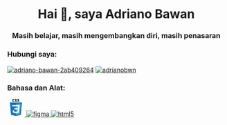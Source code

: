 <h1 align="center">Hai 👋, saya Adriano Bawan</h1>
<h3 align="center">Masih belajar, masih mengembangkan diri, masih penasaran</h3>

<h3 align="left">Hubungi saya:</h3>
<p align="left">
<a href="https://linkedin.com/in/adriano-bawan-2ab409264" target="blank"><img align="center" src="https://raw.githubusercontent.com/rahuldkjain/github-profile-readme-generator/master/src/images/icons/Social/linked-in-alt.svg" alt="adriano-bawan-2ab409264" height="30" width="40" /></a>
<a href="https://instagram.com/adrianobwn" target="blank"><img align="center" src="https://raw.githubusercontent.com/rahuldkjain/github-profile-readme-generator/master/src/images/icons/Social/instagram.svg" alt="adrianobwn" height="30" width="40" /></a>
</p>

<h3 align="left">Bahasa dan Alat:</h3>
<p align="left"> <a href="https://www.w3schools.com/css/" target="_blank" rel="noreferrer"> <img src="https://raw.githubusercontent.com/devicons/devicon/master/icons/css3/css3-original-wordmark.svg" alt="css3" width="40" height="40"/> </a> <a href="https://www.figma.com/" target="_blank" rel="noreferrer"> <img src="https://www.vectorlogo.zone/logos/figma/ikon-figma.svg" alt="figma" lebar="40" tinggi="40"/> </a> <a href="https://www.w3.org/html/" target="_blank" rel="noreferrer"> <img src="https://raw.githubusercontent.com/devicons/devicon/master/ikon/html5/html5-original-wordmark.svg" alt="html5" lebar="40" tinggi="40"/> </a> </p>
